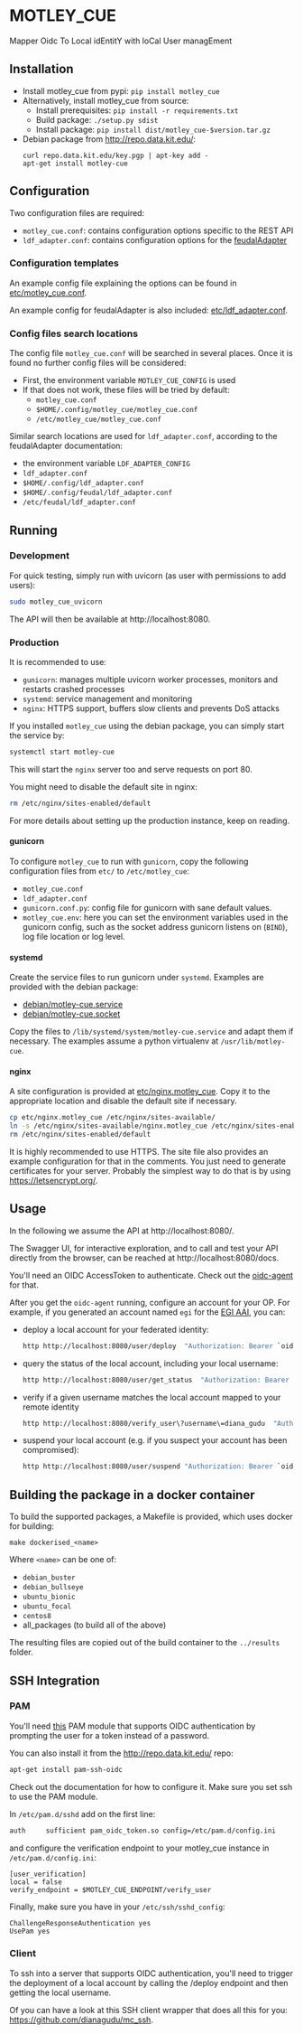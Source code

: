 # MOTLEY_CUE
Mapper Oidc To Local idEntitY with loCal User managEment

## Installation

- Install motley_cue from pypi: `pip install motley_cue`
- Alternatively, install motley_cue from source:
    - Install prerequisites: `pip install -r requirements.txt`
    - Build package: `./setup.py sdist`
    - Install package: `pip install dist/motley_cue-$version.tar.gz`
- Debian package from http://repo.data.kit.edu/:
    ```
    curl repo.data.kit.edu/key.pgp | apt-key add -
    apt-get install motley-cue
    ```

## Configuration

Two configuration files are required:
- `motley_cue.conf`: contains configuration options specific to the REST API
- `ldf_adapter.conf`: contains configuration options for the [feudalAdapter](https://git.scc.kit.edu/feudal/feudalAdapterLdf)

### Configuration templates

An example config file explaining the options can be found in [etc/motley_cue.conf](etc/motley_cue.conf).

An example config for feudalAdapter is also included: [etc/ldf_adapter.conf](etc/ldf_adapter.conf).

### Config files search locations

The config file `motley_cue.conf` will be searched in several places. Once it is found no further config files will be considered:

- First, the environment variable `MOTLEY_CUE_CONFIG` is used
- If that does not work, these files will be tried by default:
    - `motley_cue.conf`
    - `$HOME/.config/motley_cue/motley_cue.conf`
    - `/etc/motley_cue/motley_cue.conf`

Similar search locations are used for `ldf_adapter.conf`, according to the feudalAdapter documentation:
- the environment variable `LDF_ADAPTER_CONFIG`
- `ldf_adapter.conf`
- `$HOME/.config/ldf_adapter.conf`
- `$HOME/.config/feudal/ldf_adapter.conf`
- `/etc/feudal/ldf_adapter.conf`

## Running

### Development

For quick testing, simply run with uvicorn (as user with permissions to add users):

```sh
sudo motley_cue_uvicorn
```
The API will then be available at http://localhost:8080.

### Production

It is recommended to use:
- `gunicorn`: manages multiple uvicorn worker processes, monitors and restarts crashed processes
- `systemd`: service management and monitoring
- `nginx`: HTTPS support, buffers slow clients and prevents DoS attacks

If you installed `motley_cue` using the debian package, you can simply start the service by:
```sh
systemctl start motley-cue
```

This will start the `nginx` server too and serve requests on port 80.

You might need to disable the default site in nginx:
```sh
rm /etc/nginx/sites-enabled/default
```

For more details about setting up the production instance, keep on reading.

#### gunicorn

To configure `motley_cue` to run with `gunicorn`, copy the following configuration files from `etc/` to `/etc/motley_cue`:
- `motley_cue.conf`
- `ldf_adapter.conf`
- `gunicorn.conf.py`: config file for gunicorn with sane default values.
- `motley_cue.env`: here you can set the environment variables used in the gunicorn config, such as the socket address gunicorn listens on (`BIND`), log file location or log level.

#### systemd

Create the service files to run gunicorn under `systemd`.
Examples are provided with the debian package:
- [debian/motley-cue.service](debian/motley-cue.service)
- [debian/motley-cue.socket](debian/motley-cue.socket)

Copy the files to `/lib/systemd/system/motley-cue.service` and adapt them if 
necessary. The examples assume a python virtualenv at `/usr/lib/motley-cue`.

#### nginx

A site configuration is provided at [etc/nginx.motley_cue](etc/nginx.motley_cue). 
Copy it to the appropriate location and disable the default site if necessary.
```sh
cp etc/nginx.motley_cue /etc/nginx/sites-available/
ln -s /etc/nginx/sites-available/nginx.motley_cue /etc/nginx/sites-enabled/nginx.motley_cue
rm /etc/nginx/sites-enabled/default
```

It is highly recommended to use HTTPS. The site file also provides an example
configuration for that in the comments. You just need to generate certificates
for your server. Probably the simplest way to do that is by  using 
https://letsencrypt.org/.

## Usage

In the following we assume the API at http://localhost:8080/.

The Swagger UI, for interactive exploration, and to call and test your API
directly from the browser, can be reached at http://localhost:8080/docs.

You'll need an OIDC AccessToken to authenticate. Check out the
[oidc-agent](https://github.com/indigo-dc/oidc-agent) for that.

After you get the `oidc-agent` running, configure an account for your OP.
For example, if you generated an account named `egi` for the [EGI AAI](https://aai.egi.eu/oidc), you can:
- deploy a local account for your federated identity:
  ```sh
  http http://localhost:8080/user/deploy  "Authorization: Bearer `oidc-token egi`"
  ```
- query the status of the local account, including your local username:
  ```sh
  http http://localhost:8080/user/get_status  "Authorization: Bearer `oidc-token egi`"
  ```
- verify if a given username matches the local account mapped to your remote identity
  ```sh
  http http://localhost:8080/verify_user\?username\=diana_gudu  "Authorization: Bearer `oidc-token egi`"
  ```
- suspend your local account (e.g. if you suspect your account has been
compromised):
  ```sh
  http http://localhost:8080/user/suspend "Authorization: Bearer `oidc-token egi`"
  ```


## Building the package in a docker container

To build the supported packages, a Makefile is provided, which uses docker
for building:
```
make dockerised_<name>
```
Where `<name>` can be one of:
- `debian_buster`
- `debian_bullseye`
- `ubuntu_bionic`
- `ubuntu_focal`
- `centos8`
- all_packages (to build all of the above)

The resulting files are copied out of the build container to the `../results` folder.

## SSH Integration

### PAM

You'll need [this](https://git.man.poznan.pl/stash/scm/pracelab/pam.git) PAM module that supports OIDC authentication by prompting the user for a token instead of a password.

You can also install it from the http://repo.data.kit.edu/ repo:
```sh
apt-get install pam-ssh-oidc
```

Check out the documentation for how to configure it. Make sure you set ssh to use the PAM module.

In `/etc/pam.d/sshd` add on the first line:
```sh
auth     sufficient pam_oidc_token.so config=/etc/pam.d/config.ini
```
and configure the verification endpoint to your motley_cue instance in `/etc/pam.d/config.ini`:
```
[user_verification]
local = false
verify_endpoint = $MOTLEY_CUE_ENDPOINT/verify_user
```

Finally, make sure you have in your `/etc/ssh/sshd_config`:
```
ChallengeResponseAuthentication yes
UsePam yes
```

### Client

To ssh into a server that supports OIDC authentication, you'll need to trigger the deployment of a local account by calling the /deploy endpoint and then getting the local username.

Of you can have a look at this SSH client wrapper that does all this for you: https://github.com/dianagudu/mc_ssh.
